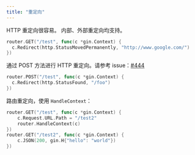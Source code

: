 ```yaml
---
title: "重定向"
---
```


HTTP 重定向很容易。 内部、外部重定向均支持。

```go
router.GET("/test", func(c *gin.Context) {
  c.Redirect(http.StatusMovedPermanently, "http://www.google.com/")
})
```

通过 POST 方法进行 HTTP 重定向。请参考 issue：[#444](https://github.com/gin-gonic/gin/issues/444)

```go
router.POST("/test", func(c *gin.Context) {
  c.Redirect(http.StatusFound, "/foo")
})
```

路由重定向，使用 `HandleContext`：

``` go
router.GET("/test", func(c *gin.Context) {
    c.Request.URL.Path = "/test2"
    router.HandleContext(c)
})
router.GET("/test2", func(c *gin.Context) {
    c.JSON(200, gin.H{"hello": "world"})
})
```
